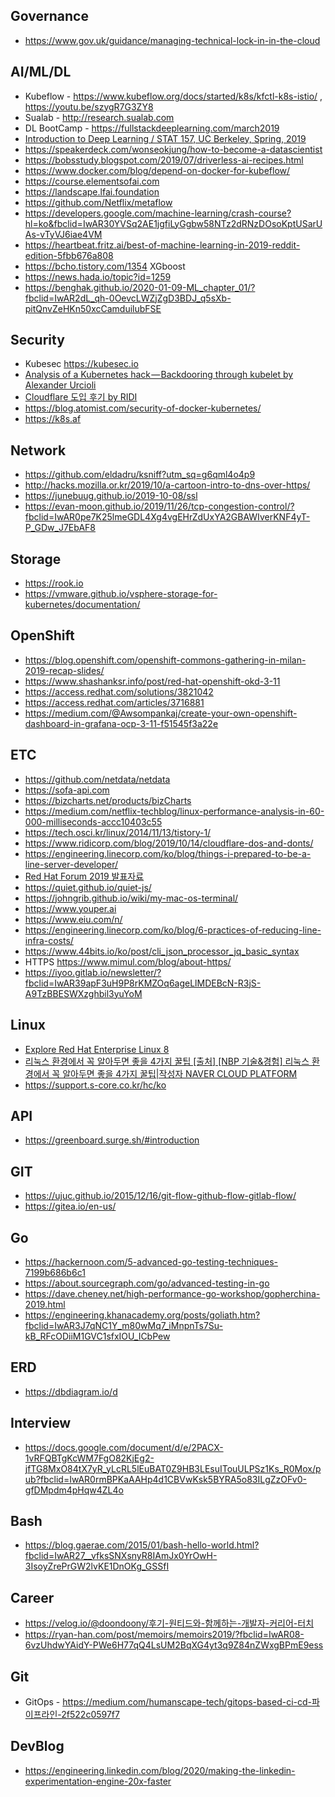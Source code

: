 Governance
----
 * https://www.gov.uk/guidance/managing-technical-lock-in-in-the-cloud

AI/ML/DL
----
 * Kubeflow - https://www.kubeflow.org/docs/started/k8s/kfctl-k8s-istio/ , https://youtu.be/szygR7G3ZY8
 * Sualab - http://research.sualab.com
 * DL BootCamp - https://fullstackdeeplearning.com/march2019
 * [Introduction to Deep Learning / STAT 157, UC Berkeley, Spring, 2019](https://courses.d2l.ai/berkeley-stat-157/index.html)
 * https://speakerdeck.com/wonseokjung/how-to-become-a-datascientist
 * https://bobsstudy.blogspot.com/2019/07/driverless-ai-recipes.html
 * https://www.docker.com/blog/depend-on-docker-for-kubeflow/
 * https://course.elementsofai.com
 * https://landscape.lfai.foundation
 * https://github.com/Netflix/metaflow
 * https://developers.google.com/machine-learning/crash-course?hl=ko&fbclid=IwAR30YVSq2AE1jgfiLyGgbw58NTz2dRNzDOsoKptUSarUAs-vTyVJ6iae4VM
 * https://heartbeat.fritz.ai/best-of-machine-learning-in-2019-reddit-edition-5fbb676a808
 * https://bcho.tistory.com/1354 XGboost
 * https://news.hada.io/topic?id=1259
 * https://benghak.github.io/2020-01-09-ML_chapter_01/?fbclid=IwAR2dL_qh-0OevcLWZjZgD3BDJ_q5sXb-pitQnvZeHKn50xcCamduilubFSE
 
Security
----
 * Kubesec https://kubesec.io
 * [Analysis of a Kubernetes hack — Backdooring through kubelet by Alexander Urcioli](https://hakin9.org/analysis-of-a-kubernetes-hack%E2%80%8A-%E2%80%8Abackdooring-through-kubelet/?fbclid=IwAR3Zr4GlikFbF5uNjA4N4KCN-INhNKZAtZ0XTvIayO6QmM7gWgx-vH8jiOI)
 * [Cloudflare 도입 후기 by RIDI](https://www.ridicorp.com/blog/2019/10/14/cloudflare-dos-and-donts)
 * https://blog.atomist.com/security-of-docker-kubernetes/
 * https://k8s.af
 
Network
----
 * https://github.com/eldadru/ksniff?utm_sq=g6qml4o4p9
 * http://hacks.mozilla.or.kr/2019/10/a-cartoon-intro-to-dns-over-https/
 * https://junebuug.github.io/2019-10-08/ssl
 * https://evan-moon.github.io/2019/11/26/tcp-congestion-control/?fbclid=IwAR0pe7K25lmeGDL4Xg4vgEHrZdUxYA2GBAWIverKNF4yT-P_GDw_J7EbAF8

Storage
----
 * https://rook.io
 * https://vmware.github.io/vsphere-storage-for-kubernetes/documentation/

OpenShift
----
 * https://blog.openshift.com/openshift-commons-gathering-in-milan-2019-recap-slides/
 * https://www.shashanksr.info/post/red-hat-openshift-okd-3-11
 * https://access.redhat.com/solutions/3821042
 * https://access.redhat.com/articles/3716881
 * https://medium.com/@Awsompankaj/create-your-own-openshift-dashboard-in-grafana-ocp-3-11-f51545f3a22e
 
ETC
----
 * https://github.com/netdata/netdata
 * https://sofa-api.com
 * https://bizcharts.net/products/bizCharts
 * https://medium.com/netflix-techblog/linux-performance-analysis-in-60-000-milliseconds-accc10403c55
 * https://tech.osci.kr/linux/2014/11/13/tistory-1/
 * https://www.ridicorp.com/blog/2019/10/14/cloudflare-dos-and-donts/
 * https://engineering.linecorp.com/ko/blog/things-i-prepared-to-be-a-line-server-developer/
 * [Red Hat Forum 2019 발표자료](http://app.engage.redhat.com/e/es?s=1795&e=3102746&elqTrackId=f0067a79762f4a11bcdc0f73a247b7f4&elq=fe72b59ad3f3447e8a961f2a732538cd&elqaid=67852&elqat=1)
 * https://quiet.github.io/quiet-js/
 * https://johngrib.github.io/wiki/my-mac-os-terminal/
 * https://www.youper.ai
 * https://www.eiu.com/n/
 * https://engineering.linecorp.com/ko/blog/6-practices-of-reducing-line-infra-costs/
 * https://www.44bits.io/ko/post/cli_json_processor_jq_basic_syntax
 * HTTPS https://www.mimul.com/blog/about-https/
 * https://iyoo.gitlab.io/newsletter/?fbclid=IwAR39apF3uH9P8rKMZOq6ageLlMDEBcN-R3jS-A9TzBBESWXzghbil3yuYoM
 
Linux
----
 * [Explore Red Hat Enterprise Linux 8](http://lab.redhat.com/?fbclid=IwAR3rxgQV2Lyllr9xdJXnLTYzWSJMWeXJXhdSrkhC3JlFWzh8uiMElh2Ld8s)
 * [리눅스 환경에서 꼭 알아두면 좋을 4가지 꿀팁
[출처] [NBP 기술&경험] 리눅스 환경에서 꼭 알아두면 좋을 4가지 꿀팁|작성자 NAVER CLOUD PLATFORM](https://blog.naver.com/PostView.nhn?blogId=n_cloudplatform&logNo=221684328224&redirect=Dlog&widgetTypeCall=true&fbclid=IwAR1C7n6_e7wUeI8Y4u-F8X8RDvXv5d4n7vonCo3RZt1QCAn8p0eBqZui8hM)
* https://support.s-core.co.kr/hc/ko

API
----
 * https://greenboard.surge.sh/#introduction

GIT
----
 * https://ujuc.github.io/2015/12/16/git-flow-github-flow-gitlab-flow/
 * https://gitea.io/en-us/

Go
----
 * https://hackernoon.com/5-advanced-go-testing-techniques-7199b686b6c1
 * https://about.sourcegraph.com/go/advanced-testing-in-go
 * https://dave.cheney.net/high-performance-go-workshop/gopherchina-2019.html
 * https://engineering.khanacademy.org/posts/goliath.htm?fbclid=IwAR3J7qNC1Y_m80wMq7_iMnpnTs7Su-kB_RFcODiiM1GVC1sfxIOU_ICbPew

ERD
----
 * https://dbdiagram.io/d

Interview
----
* https://docs.google.com/document/d/e/2PACX-1vRFQBTgKcWM7FgO82KjEg2-jfTG8MxO84tX7yR_yLcRL5lEuBAT0Z9HB3LEsuITouULPSz1Ks_R0Mox/pub?fbclid=IwAR0rmBPKaAAHp4d1CBVwKsk5BYRA5o83ILgZzOFv0-gfDMpdm4pHqw4ZL4o

Bash
----
 * https://blog.gaerae.com/2015/01/bash-hello-world.html?fbclid=IwAR27__vfksSNXsnyR8IAmJx0YrOwH-3IsoyZrePrGW2lvKE1DnOKg_GSSfI

Career
----
 * https://velog.io/@doondoony/후기-원티드와-함께하는-개발자-커리어-터치
 * https://ryan-han.com/post/memoirs/memoirs2019/?fbclid=IwAR08-6vzUhdwYAidY-PWe6H77qQ4LsUM2BqXG4yt3q9Z84nZWxgBPmE9ess

Git
----
 * GitOps - https://medium.com/humanscape-tech/gitops-based-ci-cd-파이프라인-2f522c0597f7

DevBlog
----
 * https://engineering.linkedin.com/blog/2020/making-the-linkedin-experimentation-engine-20x-faster
